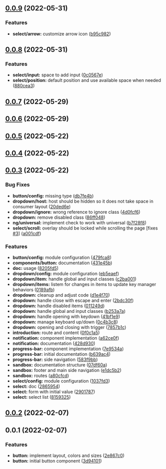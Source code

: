 ## [0.0.9](https://github.com/matheusdavidson/ng-tw/compare/v0.0.8...v0.0.9) (2022-05-31)


### Features

* **select/arrow:** customize arrow icon ([b95c982](https://github.com/matheusdavidson/ng-tw/commit/b95c982986f84631404e35ce579bedadd00aa039))



## [0.0.8](https://github.com/matheusdavidson/ng-tw/compare/v0.0.7...v0.0.8) (2022-05-31)


### Features

* **select/input:** space to add input ([0c0567e](https://github.com/matheusdavidson/ng-tw/commit/0c0567e5507252fbc4390bf35828fc461d6b17b6))
* **select/position:** default position and use available space when needed ([880cea3](https://github.com/matheusdavidson/ng-tw/commit/880cea39698e5fb775416442364d0f7c30746f4f))



## [0.0.7](https://github.com/matheusdavidson/ng-tw/compare/v0.0.6...v0.0.7) (2022-05-29)



## [0.0.6](https://github.com/matheusdavidson/ng-tw/compare/v0.0.5...v0.0.6) (2022-05-29)



## [0.0.5](https://github.com/matheusdavidson/ng-tw/compare/v0.0.4...v0.0.5) (2022-05-22)



## [0.0.4](https://github.com/matheusdavidson/ng-tw/compare/v0.0.3...v0.0.4) (2022-05-22)



## [0.0.3](https://github.com/matheusdavidson/ng-tw/compare/v0.0.2...v0.0.3) (2022-05-22)


### Bug Fixes

* **button/config:** missing type ([db7fe4b](https://github.com/matheusdavidson/ng-tw/commit/db7fe4bfa0869644918888f45810e53c622f842b))
* **dropdown/host:** host should be hidden so it does not take space in consumer layout ([20ded6e](https://github.com/matheusdavidson/ng-tw/commit/20ded6e3625d3900d9597827725db81d438f63c9))
* **dropdown/ignore:** wrong reference to ignore class ([4d0fcf6](https://github.com/matheusdavidson/ng-tw/commit/4d0fcf6f9642ccc669528922474c507a7f1ce720))
* **dropdown:** remove disabled class ([86ff048](https://github.com/matheusdavidson/ng-tw/commit/86ff048e812dc8b336e9109c38a50ca38f699424))
* **ng/universal:** implement check to work with universal ([b7f28f8](https://github.com/matheusdavidson/ng-tw/commit/b7f28f820c87ac703e9779709822bfa0512e2905))
* **select/scroll:** overlay should be locked while scrolling the page [fixes [#3](https://github.com/matheusdavidson/ng-tw/issues/3)] ([a001cdf](https://github.com/matheusdavidson/ng-tw/commit/a001cdfc253bdd82a810d8995dad283641f99833))


### Features

* **button/config:** module configuration ([479fca8](https://github.com/matheusdavidson/ng-tw/commit/479fca88704741f3c92fc18cb99280b7059a7fa2))
* **components/button:** documentation ([431e45b](https://github.com/matheusdavidson/ng-tw/commit/431e45b919eba8927819e1681cf02c04577c98a1))
* **doc:** usage ([8205fd5](https://github.com/matheusdavidson/ng-tw/commit/8205fd5871a58150a23b41c195caaf3e57606046))
* **dropdown/config:** module configuration ([eb5eaef](https://github.com/matheusdavidson/ng-tw/commit/eb5eaef7c8a7ef74e7d8c61bcb849bd1d54bfd93))
* **dropdown/item:** handle global and input classes ([c2ba001](https://github.com/matheusdavidson/ng-tw/commit/c2ba00181565f140d949a7bd6211baba461b67ea))
* **dropdown/items:** listem for changes in items to update key manager behaviors ([0189afb](https://github.com/matheusdavidson/ng-tw/commit/0189afb9b0f5d4889042ccd800801840d3d38e4b))
* **dropdown:** cleanup and adjust code ([d1e4f70](https://github.com/matheusdavidson/ng-tw/commit/d1e4f704a94f76acb53a9cc6abaaa6ddc3c5ccf0))
* **dropdown:** handle close with escape and enter ([2bdc30f](https://github.com/matheusdavidson/ng-tw/commit/2bdc30f3c317760861734620e06783b6719316d1))
* **dropdown:** handle disabled items ([011249d](https://github.com/matheusdavidson/ng-tw/commit/011249db002576c505a74aa6ccbed3c95b0a70b7))
* **dropdown:** handle global and input classes ([b253a7a](https://github.com/matheusdavidson/ng-tw/commit/b253a7ae3fc664754c3006b670bd23a62ab70d07))
* **dropdown:** handle opening with keydown ([41bf1e9](https://github.com/matheusdavidson/ng-tw/commit/41bf1e93c6302ce92ace7ce519b343434a6d7cbd))
* **dropdown:** manage keyboard up/down ([0c4b3c8](https://github.com/matheusdavidson/ng-tw/commit/0c4b3c887db6f3cc630805ab3ee8bf78dbb856e7))
* **dropdown:** opening and closing with trigger ([7857b1c](https://github.com/matheusdavidson/ng-tw/commit/7857b1c105cb7059b87273d8c0658a989ffcf270))
* **introduction:** route and content ([0f0c1a5](https://github.com/matheusdavidson/ng-tw/commit/0f0c1a565a5fbd3845abb52448676bebbabf0ba1))
* **notification:** component implementation ([a62ce0f](https://github.com/matheusdavidson/ng-tw/commit/a62ce0fd6c7d6ea3a0371f3a52c998c60a80a431))
* **notification:** documentation ([428d930](https://github.com/matheusdavidson/ng-tw/commit/428d930d0e758343f5e3dda71dcf9dc181f00ddc))
* **progress-bar:** component implementation ([7e9534a](https://github.com/matheusdavidson/ng-tw/commit/7e9534a89726de3b9593c061920d7bc8e450d1e8))
* **progress-bar:** initial documentation ([b639ac4](https://github.com/matheusdavidson/ng-tw/commit/b639ac476b7cb7745cab66043ea3bfacebed31ff))
* **progress-bar:** side navigation ([583f9bb](https://github.com/matheusdavidson/ng-tw/commit/583f9bb1df0e436b94fba5a1920497b659d43ca0))
* **sandbox:** documentation structure ([07df60a](https://github.com/matheusdavidson/ng-tw/commit/07df60a6d5a7223f261d1ac95d8230e3b4d5938a))
* **sandbox:** footer and main side navigation ([e1dc5b2](https://github.com/matheusdavidson/ng-tw/commit/e1dc5b2a32be873ff7a855939161f68bef9efe66))
* **sandbox:** routes ([a80cfcd](https://github.com/matheusdavidson/ng-tw/commit/a80cfcd70bcdca101bc9e17407484d77a5ae8961))
* **select/config:** module configuration ([1037fd3](https://github.com/matheusdavidson/ng-tw/commit/1037fd375bb25b91acb9e81d0017793e09df3edd))
* **select:** doc ([2865954](https://github.com/matheusdavidson/ng-tw/commit/28659540d8e7086c7d64ac45c905f7da38652ace))
* **select:** form with initial value ([2901787](https://github.com/matheusdavidson/ng-tw/commit/29017870ea763041e256ba96ecb9c1dafd405a97))
* **select:** select list ([8159325](https://github.com/matheusdavidson/ng-tw/commit/81593254ccc5bd7df2085985cf4b230431a2a4c3))



## [0.0.2](https://github.com/matheusdavidson/ng-tw/compare/v0.0.1...v0.0.2) (2022-02-07)



## 0.0.1 (2022-02-07)


### Features

* **button:** implement layout, colors and sizes ([2e867c0](https://github.com/matheusdavidson/ng-tw/commit/2e867c006fa6e33ce5622e1d6275b6488f01a0ee))
* **button:** initial button component ([3d94101](https://github.com/matheusdavidson/ng-tw/commit/3d941015f5bc96b572cb29023e5f549f3dedad8f))



